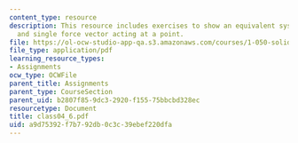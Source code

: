 ```yaml
---
content_type: resource
description: This resource includes exercises to show an equivalent system of a ?couple?
  and single force vector acting at a point.
file: https://ol-ocw-studio-app-qa.s3.amazonaws.com/courses/1-050-solid-mechanics-fall-2004/a9d75392f7b792db0c3c39ebef220dfa_class04_6.pdf
file_type: application/pdf
learning_resource_types:
- Assignments
ocw_type: OCWFile
parent_title: Assignments
parent_type: CourseSection
parent_uid: b2807f85-9dc3-2920-f155-75bbcbd328ec
resourcetype: Document
title: class04_6.pdf
uid: a9d75392-f7b7-92db-0c3c-39ebef220dfa
---
```


